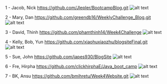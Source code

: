 1 - Jacob, Nick
https://github.com/Jlepler/BootcampBlog.git
![alt text](https://res.cloudinary.com/jihyunle/image/upload/v1562966018/g1.png "g1")

2 - Mary, Dan
https://github.com/greendb16/WeeklyChallenge_Blog.git
![alt text](https://res.cloudinary.com/jihyunle/image/upload/v1562966018/g2.png "g2")

3 - David, Thinh
https://github.com/phamthinh14/Week4Challenge
![alt text](https://res.cloudinary.com/jihyunle/image/upload/v1562966018/g3.png "g3")

4 - Kelly, Bob, Yun
https://github.com/xiaohuxiaozhu/blogsiteFinal.git
![alt text](https://res.cloudinary.com/jihyunle/image/upload/v1562966018/g4.png "g4")

5 - Sue, John
https://github.com/japes930/BlogSite
![alt text](https://res.cloudinary.com/jihyunle/image/upload/v1562966018/g5.png "g5")

6 - Fre, Hirpha
https://github.com/clickhirphaE/Java_boot_camp
![alt text](https://res.cloudinary.com/jihyunle/image/upload/v1562966018/g6.png "g6")

7 - BK, Ansu
https://github.com/bmihretu/Week4Website.git
![alt text](https://res.cloudinary.com/jihyunle/image/upload/v1562966794/g7.png "g7")
